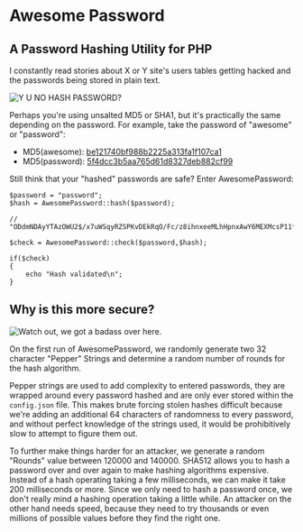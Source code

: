 # Awesome Password

## A Password Hashing Utility for PHP

I constantly read stories about X or Y site's users tables getting hacked and the passwords being stored in plain text.

![Y U NO HASH PASSWORD?](http://i.imgur.com/mucsL.jpg)

Perhaps you're using unsalted MD5 or SHA1, but it's practically the same depending on the password. For example, take the password of "awesome" or "password": 

- MD5(awesome): [be121740bf988b2225a313fa1f107ca1](http://www.md5-lookup.com/index.php?q=be121740bf988b2225a313fa1f107ca1)
- MD5(password): [5f4dcc3b5aa765d61d8327deb882cf99](http://www.md5-lookup.com/index.php?q=5f4dcc3b5aa765d61d8327deb882cf99)

Still think that your "hashed" passwords are safe? Enter AwesomePassword:

```
$password = "password";
$hash = AwesomePassword::hash($password);

// "ODdmNDAyYTAzOWU2$/x7uWSqyRZSPKvDEkRqO/Fc/z8ihnxeeMLhHpnxAwY6MEXMcsP11fu3.Dtm/UIYuJyi8fYvTzMVtwEvyvSJzF/";

$check = AwesomePassword::check($password,$hash);

if($check)
{
	echo "Hash validated\n";
}
```

## Why is this more secure?

![Watch out, we got a badass over here.](http://i.imgur.com/IaZrb.jpg)

On the first run of AwesomePassword, we randomly generate two 32 character "Pepper" Strings and determine a random number of rounds for the hash algorithm.

Pepper strings are used to add complexity to entered passwords, they are wrapped around every password hashed and are only ever stored within the `config.json` file. This makes brute forcing stolen hashes difficult because we're adding an additional 64 characters of randomness to every password, and without perfect knowledge of the strings used, it would be prohibitively slow to attempt to figure them out.

To further make things harder for an attacker, we generate a random "Rounds" value between 120000 and 140000. SHA512 allows you to hash a password over and over again to make hashing algorithms expensive. Instead of a hash operating taking a few milliseconds, we can make it take 200 milliseconds or more. Since we only need to hash a password once, we don't really mind a hashing operation taking a little while. An attacker on the other hand needs speed, because they need to try thousands or even millions of possible values before they find the right one.

